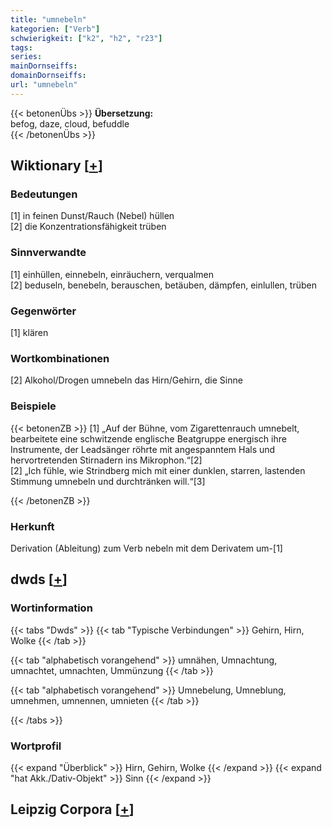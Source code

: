 ```yaml
---
title: "umnebeln"
kategorien: ["Verb"]
schwierigkeit: ["k2", "h2", "r23"]
tags:
series:
mainDornseiffs:
domainDornseiffs:
url: "umnebeln"
---
```


{{< betonenÜbs >}}
**Übersetzung:**  
befog, daze, cloud, befuddle  
{{< /betonenÜbs >}}

## Wiktionary [[+](https://de.wiktionary.org/wiki/umnebeln)]

### Bedeutungen
[1] in feinen Dunst/Rauch (Nebel) hüllen  
[2] die Konzentrationsfähigkeit trüben  

### Sinnverwandte
[1] einhüllen, einnebeln, einräuchern, verqualmen  
[2] beduseln, benebeln, berauschen, betäuben, dämpfen, einlullen, trüben  

### Gegenwörter
[1] klären  

### Wortkombinationen
[2] Alkohol/Drogen umnebeln das Hirn/Gehirn, die Sinne  

### Beispiele
{{< betonenZB >}}
[1] „Auf der Bühne, vom Zigarettenrauch umnebelt, bearbeitete eine schwitzende englische Beatgruppe energisch ihre Instrumente, der Leadsänger röhrte mit angespanntem Hals und hervortretenden Stirnadern ins Mikrophon.“[2]  
[2] „Ich fühle, wie Strindberg mich mit einer dunklen, starren, lastenden Stimmung umnebeln und durchtränken will.“[3]  

{{< /betonenZB >}}
### Herkunft
Derivation (Ableitung) zum Verb nebeln mit dem Derivatem um-[1]  



## dwds [[+](https://www.dwds.de/wb/umnebeln)]

### Wortinformation
{{< tabs "Dwds" >}}
{{< tab "Typische Verbindungen" >}}
Gehirn, Hirn, Wolke
{{< /tab >}}

{{< tab "alphabetisch vorangehend" >}}
umnähen, Umnachtung, umnachtet, umnachten, Ummünzung
{{< /tab >}}

{{< tab "alphabetisch vorangehend" >}}
Umnebelung, Umneblung, umnehmen, umnennen, umnieten
{{< /tab >}}

{{< /tabs >}}

### Wortprofil
{{< expand "Überblick" >}} Hirn, Gehirn, Wolke {{< /expand >}}
{{< expand "hat Akk./Dativ-Objekt" >}} Sinn {{< /expand >}}

## Leipzig Corpora [[+](https://corpora.uni-leipzig.de/en/res?word=umnebeln&corpusId=deu_newscrawl-public_2018)]

